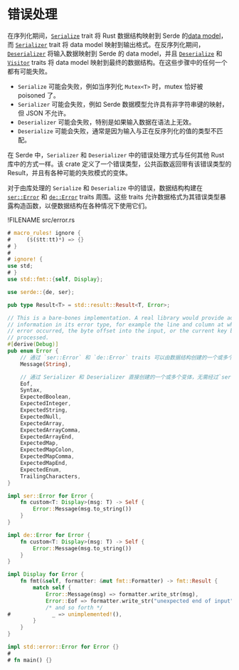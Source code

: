 # 错误处理

在序列化期间，[`Serialize`] trait 将 Rust 数据结构映射到 Serde 的[data model]，而 [`Serializer`] trait 将 data model 映射到输出格式。在反序列化期间，[`Deserializer`] 将输入数据映射到 Serde 的 data model，并且 [`Deserialize`] 和 [`Visitor`] traits 将 data model 映射到最终的数据结构。在这些步骤中的任何一个都有可能失败。

- `Serialize` 可能会失败，例如当序列化 `Mutex<T>` 时，mutex 恰好被 poisoned 了。
- `Serializer` 可能会失败，例如 Serde 数据模型允许具有非字符串键的映射，但 JSON 不允许。
- `Deserializer` 可能会失败，特别是如果输入数据在语法上无效。
- `Deserialize` 可能会失败，通常是因为输入与正在反序列化的值的类型不匹配。

在 Serde 中，`Serializer` 和 `Deserializer` 中的错误处理方式与任何其他 Rust 库中的方式一样。该 crate 定义了一个错误类型，公共函数返回带有该错误类型的 Result，并且有各种可能的失败模式的变体。

对于由库处理的 `Serialize` 和 `Deserialize` 中的错误，数据结构构建在 [`ser::Error`] 和 [`de::Error`] traits 周围。这些 traits 允许数据格式为其错误类型暴露构造函数，以便数据结构在各种情况下使用它们。

[`Deserialize`]: https://docs.rs/serde/1/serde/trait.Deserialize.html
[`Deserializer`]: https://docs.rs/serde/1/serde/trait.Deserializer.html
[`Serialize`]: https://docs.rs/serde/1/serde/trait.Serialize.html
[`Serializer`]: https://docs.rs/serde/1/serde/ser/trait.Serializer.html
[`Visitor`]: https://docs.rs/serde/1/serde/de/trait.Visitor.html
[`de::Error`]: https://docs.rs/serde/1/serde/de/trait.Error.html
[`ser::Error`]: https://docs.rs/serde/1/serde/ser/trait.Error.html
[data model]: data-model.md

!FILENAME src/error.rs
```rust
# macro_rules! ignore {
#     ($($tt:tt)*) => {}
# }
#
# ignore! {
use std;
# }
use std::fmt::{self, Display};

use serde::{de, ser};

pub type Result<T> = std::result::Result<T, Error>;

// This is a bare-bones implementation. A real library would provide additional
// information in its error type, for example the line and column at which the
// error occurred, the byte offset into the input, or the current key being
// processed.
#[derive(Debug)]
pub enum Error {
    // 通过 `ser::Error` 和 `de::Error` traits 可以由数据结构创建的一个或多个变体。例如，对于 Mutex<T> 的 Serialize 实现可能会返回一个错误，因为 mutex 被 poisoned，或者对于结构体的 Deserialize 实现可能会因为一个必需的字段丢失而返回错误。
    Message(String),

    // 通过 Serializer 和 Deserializer 直接创建的一个或多个变体，无需经过`ser::Error` 和 `de::Error`。这些特定于格式，在这种情况下是 JSON。
    Eof,
    Syntax,
    ExpectedBoolean,
    ExpectedInteger,
    ExpectedString,
    ExpectedNull,
    ExpectedArray,
    ExpectedArrayComma,
    ExpectedArrayEnd,
    ExpectedMap,
    ExpectedMapColon,
    ExpectedMapComma,
    ExpectedMapEnd,
    ExpectedEnum,
    TrailingCharacters,
}

impl ser::Error for Error {
    fn custom<T: Display>(msg: T) -> Self {
        Error::Message(msg.to_string())
    }
}

impl de::Error for Error {
    fn custom<T: Display>(msg: T) -> Self {
        Error::Message(msg.to_string())
    }
}

impl Display for Error {
    fn fmt(&self, formatter: &mut fmt::Formatter) -> fmt::Result {
        match self {
            Error::Message(msg) => formatter.write_str(msg),
            Error::Eof => formatter.write_str("unexpected end of input"),
            /* and so forth */
#             _ => unimplemented!(),
        }
    }
}

impl std::error::Error for Error {}
#
# fn main() {}
```
